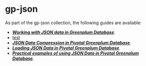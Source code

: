 # gp-json

As part of the gp-json collection, the following guides are available:

- ***[Working with JSON data in Greenplum Database](https://github.com/cantzakas/gp-json/blob/master/GETTING-STARTED-GUIDE.MD)***.
- [test](GETTING-STARTED-GUIDE.MD)
- ***[JSON Data Compression in Pivotal Greenplum Database](https://github.com/cantzakas/gp-json/blob/master/JSON-COMPRESSION-GPDB.md)***.
- ***[Loading JSON Data in Pivotal Greenplum Database](https://github.com/cantzakas/gp-json/blob/master/LOADING-JSON-DATA.md)***.
- ***[Practical examples of using JSON Data in Pivotal Greenplum Database](https://github.com/cantzakas/gp-json/blob/master/JSON-EXAMPLES.md)***.
